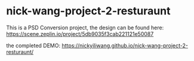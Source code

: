 # nick-wang-project-2-resturaunt

This is a PSD Conversion project, the design can be found here: https://scene.zeplin.io/project/5db9035f3cab221121e50087

the completed DEMO: https://nickyiliwang.github.io/nick-wang-project-2-resturaunt/
